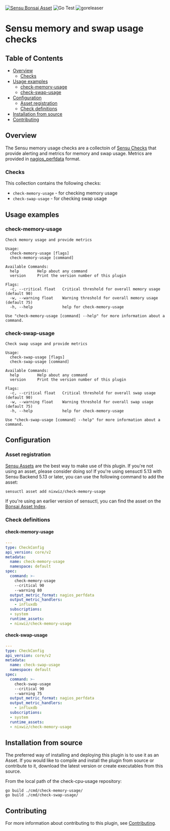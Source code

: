 [![Sensu Bonsai Asset](https://img.shields.io/badge/Bonsai-Download%20Me-brightgreen.svg?colorB=89C967&logo=sensu)](https://bonsai.sensu.io/assets/sensu/check-memory-usage)
![Go Test](https://github.com/sensu/check-memory-usage/workflows/Go%20Test/badge.svg)
![goreleaser](https://github.com/sensu/check-memory-usage/workflows/goreleaser/badge.svg)

# Sensu memory and swap usage checks

## Table of Contents
- [Overview](#overview)
  - [Checks](#checks)
- [Usage examples](#usage-examples)
  - [check-memory-usage](#check-memory-usage)
  - [check-swap-usage](#check-swap-usage)
- [Configuration](#configuration)
  - [Asset registration](#asset-registration)
  - [Check definitions](#check-definitions)
- [Installation from source](#installation-from-source)
- [Contributing](#contributing)

## Overview

The Sensu memory usage checks are a collectoin of [Sensu Checks][1] that provide
alerting and metrics for memory and swap usage.  Metrics are provided in
[nagios_perfdata][5] format.

### Checks

This collection contains the following checks:

* `check-memory-usage` - for checking memory usage
* `check-swap-usage` - for checking swap usage

## Usage examples

### check-memory-usage

```
Check memory usage and provide metrics

Usage:
  check-memory-usage [flags]
  check-memory-usage [command]

Available Commands:
  help        Help about any command
  version     Print the version number of this plugin

Flags:
  -c, --critical float   Critical threshold for overall memory usage (default 90)
  -w, --warning float    Warning threshold for overall memory usage (default 75)
  -h, --help             help for check-memory-usage

Use "check-memory-usage [command] --help" for more information about a command.
```

### check-swap-usage

```
Check swap usage and provide metrics

Usage:
  check-swap-usage [flags]
  check-swap-usage [command]

Available Commands:
  help        Help about any command
  version     Print the version number of this plugin

Flags:
  -c, --critical float   Critical threshold for overall swap usage (default 90)
  -w, --warning float    Warning threshold for overall swap usage (default 75)
  -h, --help             help for check-memory-usage

Use "check-swap-usage [command] --help" for more information about a command.
```

## Configuration

### Asset registration

[Sensu Assets][2] are the best way to make use of this plugin. If you're not
using an asset, please consider doing so! If you're using sensuctl 5.13 with
Sensu Backend 5.13 or later, you can use the following command to add the asset:

```
sensuctl asset add nixwiz/check-memory-usage
```

If you're using an earlier version of sensuctl, you can find the asset on the
[Bonsai Asset Index][3].

### Check definitions

#### check-memory-usage

```yml
---
type: CheckConfig
api_version: core/v2
metadata:
  name: check-memory-usage
  namespace: default
spec:
  command: >-
    check-memory-usage
    --critical 90
    --warning 80
  output_metric_format: nagios_perfdata
  output_metric_handlers:
    - influxdb
  subscriptions:
  - system
  runtime_assets:
  - nixwiz/check-memory-usage
```

#### check-swap-usage

```yml
---
type: CheckConfig
api_version: core/v2
metadata:
  name: check-swap-usage
  namespace: default
spec:
  command: >-
    check-swap-usage
    --critical 90
    --warning 75
  output_metric_format: nagios_perfdata
  output_metric_handlers:
    - influxdb
  subscriptions:
  - system
  runtime_assets:
  - nixwiz/check-memory-usage
```

## Installation from source

The preferred way of installing and deploying this plugin is to use it as an
Asset. If you would like to compile and install the plugin from source or
contribute to it, download the latest version or create executables from this
source.

From the local path of the check-cpu-usage repository:

```
go build ./cmd/check-memory-usage/
go build ./cmd/check-swap-usage/
```

## Contributing

For more information about contributing to this plugin, see [Contributing][4].

[1]: https://docs.sensu.io/sensu-go/latest/reference/checks/
[2]: https://docs.sensu.io/sensu-go/latest/reference/assets/
[3]: https://bonsai.sensu.io/assets/nixwiz/check-memory-usage
[4]: https://github.com/sensu/sensu-go/blob/master/CONTRIBUTING.md
[5]: https://docs.sensu.io/sensu-go/latest/observability-pipeline/observe-schedule/collect-metrics-with-checks/#supported-output-metric-formats
